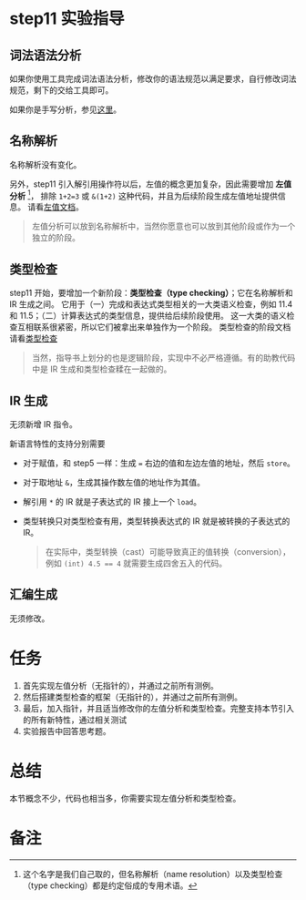 # step11 实验指导

## 词法语法分析
如果你使用工具完成词法语法分析，修改你的语法规范以满足要求，自行修改词法规范，剩下的交给工具即可。

如果你是手写分析，参见[这里](./manual-parser.md)。

## 名称解析
名称解析没有变化。

另外，step11 引入解引用操作符以后，左值的概念更加复杂，因此需要增加 **左值分析** [^1]，
排除 `1+2=3` 或 `&(1+2)` 这种代码，并且为后续阶段生成左值地址提供信息。
请看[左值文档](./lvalue.md)。
> 左值分析可以放到名称解析中，当然你愿意也可以放到其他阶段或作为一个独立的阶段。

## 类型检查
step11 开始，要增加一个新阶段：**类型检查（type checking）**；它在名称解析和 IR 生成之间。
它用于（一）完成和表达式类型相关的一大类语义检查，例如 11.4 和 11.5；（二）计算表达式的类型信息，提供给后续阶段使用。
这一大类的语义检查互相联系很紧密，所以它们被拿出来单独作为一个阶段。
类型检查的阶段文档请看[类型检查](./typeck.md)
> 当然，指导书上划分的也是逻辑阶段，实现中不必严格遵循。有的助教代码中是 IR 生成和类型检查糅在一起做的。

## IR 生成
无须新增 IR 指令。

新语言特性的支持分别需要
* 对于赋值，和 step5 一样：生成 `=` 右边的值和左边左值的地址，然后 `store`。
* 对于取地址 `&`，生成其操作数左值的地址作为其值。
* 解引用 `*` 的 IR 就是子表达式的 IR 接上一个 `load`。
* 类型转换只对类型检查有用，类型转换表达式的 IR 就是被转换的子表达式的 IR。
    
    > 在实际中，类型转换（cast）可能导致真正的值转换（conversion），例如 `(int) 4.5 == 4` 就需要生成四舍五入的代码。

## 汇编生成
无须修改。

# 任务
1. 首先实现左值分析（无指针的），并通过之前所有测例。
2. 然后搭建类型检查的框架（无指针的），并通过之前所有测例。
3. 最后，加入指针，并且适当修改你的左值分析和类型检查。完整支持本节引入的所有新特性，通过相关测试
4. 实验报告中回答思考题。

# 总结
本节概念不少，代码也相当多，你需要实现左值分析和类型检查。

# 备注
[^1]: 这个名字是我们自己取的，但名称解析（name resolution）以及类型检查（type checking）都是约定俗成的专用术语。
